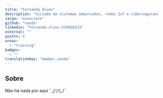 ```yaml
---
title: "Fernanda Alves"
description: "Viciada em sistemas embarcados, redes IoT e cibersegurança, nas horas vagas jogo um baska."
cargo: "associate"
github: "nanda"
linkedin: "fernanda-alves-239926233"
external: ""
points: 0
areas:
  - "training"
badges:
  - ""
translationKey: "member_nanda"
---
```

## Sobre
Não há nada por aqui ¯\_(ツ)_/¯